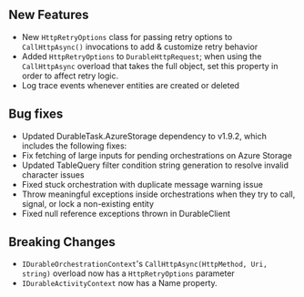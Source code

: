 ## New Features
* New `HttpRetryOptions` class for passing retry options to `CallHttpAsync()` invocations to add & customize retry behavior
* Added `HttpRetryOptions` to `DurableHttpRequest`; when using the `CallHttpAsync` overload that takes the full object, set this property in order to affect retry logic.
* Log trace events whenever entities are created or deleted

## Bug fixes
* Updated DurableTask.AzureStorage dependency to v1.9.2, which includes the following fixes:
* Fix fetching of large inputs for pending orchestrations on Azure Storage
* Updated TableQuery filter condition string generation to resolve invalid character issues
* Fixed stuck orchestration with duplicate message warning issue
* Throw meaningful exceptions inside orchestrations when they try to call, signal, or lock a non-existing entity
* Fixed null reference exceptions thrown in DurableClient

## Breaking Changes
* `IDurableOrchestrationContext`'s `CallHttpAsync(HttpMethod, Uri, string)` overload now has a `HttpRetryOptions` parameter
* `IDurableActivityContext` now has a Name property.
